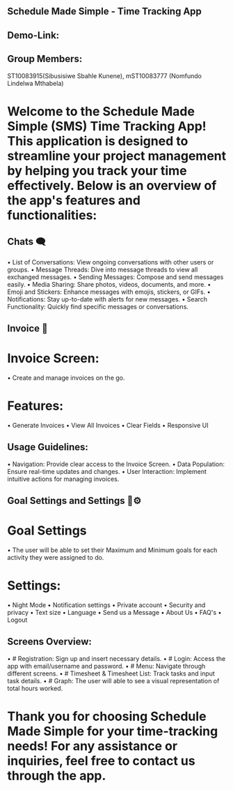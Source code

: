 ## Schedule Made Simple - Time Tracking App

 

 
## Demo-Link:

## Group Members:

ST10083915(Sibusisiwe Sbahle Kunene), mST10083777 (Nomfundo Lindelwa Mthabela)

# Welcome to the Schedule Made Simple (SMS) Time Tracking App! This application is designed to streamline your project management by helping you track your time effectively. Below is an overview of the app's features and functionalities:

## Chats 🗨️ 

• List of Conversations: View ongoing conversations with other users or groups.
• Message Threads: Dive into message threads to view all exchanged messages.
• Sending Messages: Compose and send messages easily.
• Media Sharing: Share photos, videos, documents, and more.
• Emoji and Stickers: Enhance messages with emojis, stickers, or GIFs.
• Notifications: Stay up-to-date with alerts for new messages.
• Search Functionality: Quickly find specific messages or conversations.


## Invoice 💼 

# Invoice Screen:

• Create and manage invoices on the go.

# Features:

• Generate Invoices
• View All Invoices
• Clear Fields
• Responsive UI

## Usage Guidelines:
• Navigation: Provide clear access to the Invoice Screen.
• Data Population: Ensure real-time updates and changes.
• User Interaction: Implement intuitive actions for managing invoices.
 

## Goal Settings and Settings 📅⚙️

# Goal Settings 
• The user will be able to set their Maximum and Minimum goals for each activity they were assigned to do.

# Settings: 
• Night Mode
• Notification settings
• Private account
• Security and privacy
• Text size
• Language
• Send us a Message
• About Us
• FAQ's
• Logout

## Screens Overview:

• # Registration: Sign up and insert necessary details.
• # Login: Access the app with email/username and password.
• # Menu: Navigate through different screens.
• # Timesheet & Timesheet List: Track tasks and input task details.
• # Graph: The user will able to see a visual representation of total hours worked.
 

# Thank you for choosing Schedule Made Simple for your time-tracking needs! For any assistance or inquiries, feel free to contact us through the app.
